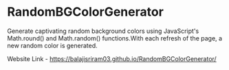 # RandomBGColorGenerator
Generate captivating random background colors using JavaScript's Math.round() and Math.random() functions.With each refresh of the page, a new random color is generated.



Website Link - https://balajisriram03.github.io/RandomBGColorGenerator/
